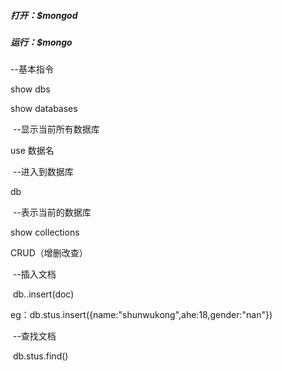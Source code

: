 ##### 打开：$mongod

##### 运行：$mongo



--基本指令

  show dbs

  show databases

​		--显示当前所有数据库

  use 数据名

​		--进入到数据库

  db

​		--表示当前的数据库

  show collections

CRUD（增删改查）



​	--插入文档

​		db.<collection>.insert(doc)

eg：db.stus.insert({name:"shunwukong",ahe:18,gender:"nan"})

​	--查找文档

​		db.stus.find()

